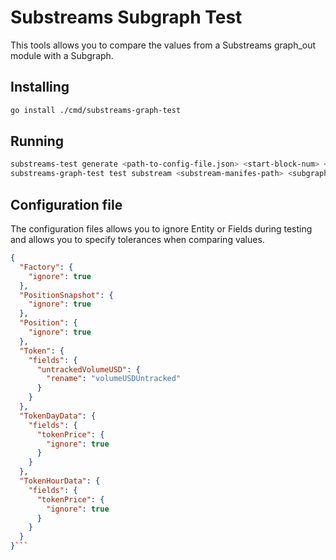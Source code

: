 # Substreams Subgraph Test

This tools allows you to compare the values from a Substreams graph_out module with a Subgraph.

## Installing

```bash
go install ./cmd/substreams-graph-test
```

## Running

```bash
substreams-test generate <path-to-config-file.json> <start-block-num> <block_count>
substreams-graph-test test substream <substream-manifes-path> <subgraph-api-rul> <config_file> [<start:stop>]

```

## Configuration file 

The configuration files allows you to ignore Entity or Fields during testing and allows you to specify tolerances when comparing values.

```json
{
  "Factory": {
    "ignore": true
  },
  "PositionSnapshot": {
    "ignore": true
  },
  "Position": {
    "ignore": true
  },
  "Token": {
    "fields": {
      "untrackedVolumeUSD": {
        "rename": "volumeUSDUntracked"
      }
    }
  },
  "TokenDayData": {
    "fields": {
      "tokenPrice": {
        "ignore": true
      }
    }
  },
  "TokenHourData": {
    "fields": {
      "tokenPrice": {
        "ignore": true
      }
    }
  }
}```
